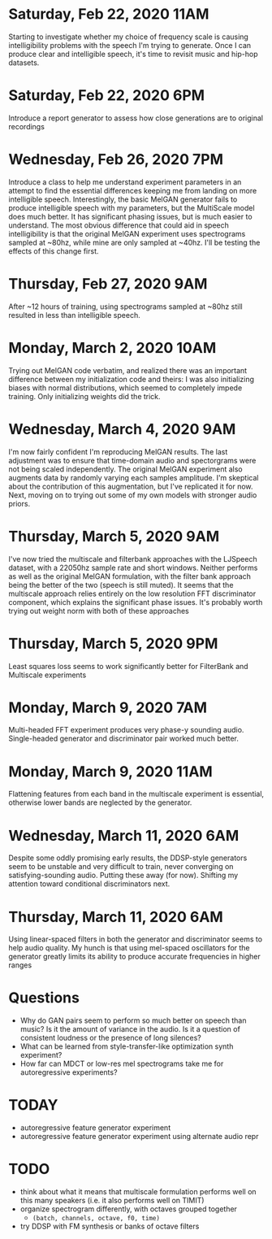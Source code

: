 # Saturday, Feb 22, 2020 11AM
Starting to investigate whether my choice of frequency scale is causing 
intelligibility problems with the speech I'm trying to generate.  Once I can 
produce clear and intelligible speech, it's time to revisit music and hip-hop 
datasets.

# Saturday, Feb 22, 2020 6PM
Introduce a report generator to assess how close generations are to original 
recordings

# Wednesday, Feb 26, 2020 7PM
Introduce a class to help me understand experiment parameters in an attempt to 
find the essential differences keeping me from landing on more intelligible 
speech.  Interestingly, the basic MelGAN generator fails to produce 
intelligible speech with my parameters, but the MultiScale model does much 
better.  It has significant phasing issues, but is much easier to understand.
The most obvious difference that could aid in speech intelligibility is that the
 original MelGAN experiment uses spectrograms sampled at ~80hz, while mine are
 only sampled at ~40hz.  I'll be testing the effects of this change first.

# Thursday, Feb 27, 2020 9AM
After ~12 hours of training, using spectrograms sampled at ~80hz still resulted
in less than intelligible speech.

# Monday, March 2, 2020 10AM
Trying out MelGAN code verbatim, and realized there was an important difference
between my initialization code and theirs:  I was also initializing biases with
normal distributions, which seemed to completely impede training.  Only 
initializing weights did the trick.  

# Wednesday, March 4, 2020 9AM
I'm now fairly confident I'm reproducing MelGAN results.  The last adjustment 
was to ensure that time-domain audio and spectorgrams were not being scaled
  independently.  The original MelGAN experiment also augments data by randomly
  varying each samples amplitude.  I'm skeptical about the contribution of this
  augmentation, but I've replicated it for now.  Next, moving on to trying out
  some of my own models with stronger audio priors.

# Thursday, March 5, 2020 9AM
I've now tried the multiscale and filterbank approaches with the LJSpeech 
dataset, with a 22050hz sample rate and short windows.  Neither performs as well
as the original MelGAN formulation, with the filter bank approach being the 
better of the two (speech is still muted).  It seems that the multiscale 
approach relies entirely on the low resolution FFT discriminator component, 
which explains the significant phase issues.  It's probably worth trying out
weight norm with both of these approaches 

# Thursday, March 5, 2020 9PM
Least squares loss seems to work significantly better for FilterBank and 
Multiscale experiments

# Monday, March 9, 2020 7AM
Multi-headed FFT experiment produces very phase-y sounding audio.  Single-headed 
generator and discriminator pair worked much better.


# Monday, March 9, 2020 11AM
Flattening features from each band in the multiscale experiment is essential, 
otherwise lower bands are neglected by the generator.


# Wednesday, March 11, 2020 6AM
Despite some oddly promising early results, the DDSP-style generators seem to
be unstable and very difficult to train, never converging on satisfying-sounding
audio.  Putting these away (for now).  Shifting my attention toward conditional
discriminators next.

# Thursday, March 11, 2020 6AM
Using linear-spaced filters in both the generator and discriminator seems to 
help audio quality.  My hunch is that using mel-spaced oscillators for the 
generator greatly limits its ability to produce accurate frequencies in higher
ranges

# Questions
- Why do GAN pairs seem to perform so much better on speech than music?  Is it
  the amount of variance in the audio.  Is it a question of consistent loudness
  or the presence of long silences?
- What can be learned from style-transfer-like optimization synth experiment?
- How far can MDCT or low-res mel spectrograms take me for autoregressive experiments? 

# TODAY
- autoregressive feature generator experiment
- autoregressive feature generator experiment using alternate audio repr


# TODO
- think about what it means that multiscale formulation performs well on 
    this many speakers (i.e. it also performs well on TIMIT)
- organize spectrogram differently, with octaves grouped together
    - `(batch, channels, octave, f0, time)`
- try DDSP with FM synthesis or banks of octave filters
